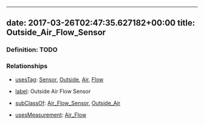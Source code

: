 
---
date: 2017-03-26T02:47:35.627182+00:00
title: Outside_Air_Flow_Sensor
---
### Definition: TODO

### Relationships

* [usesTag](https://brickschema.org/schema/1.0/BrickFrame#usesTag): [Sensor](https://brickschema.org/schema/1.0/BrickTag#Sensor), [Outside](https://brickschema.org/schema/1.0/BrickTag#Outside), [Air](https://brickschema.org/schema/1.0/BrickTag#Air), [Flow](https://brickschema.org/schema/1.0/BrickTag#Flow)

* [label](http://www.w3.org/2000/01/rdf-schema#label): Outside Air Flow Sensor

* [subClassOf](http://www.w3.org/2000/01/rdf-schema#subClassOf): [Air_Flow_Sensor](https://brickschema.org/schema/1.0/Brick#Air_Flow_Sensor), [Outside_Air](https://brickschema.org/schema/1.0/Brick#Outside_Air)

* [usesMeasurement](https://brickschema.org/schema/1.0/BrickFrame#usesMeasurement): [Air_Flow](https://brickschema.org/schema/1.0/Brick#Air_Flow)
